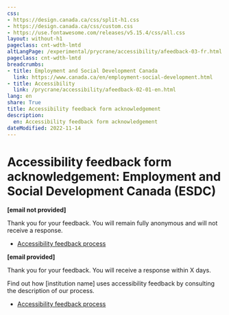 ```yaml
---
css:
- https://design.canada.ca/css/split-h1.css
- https://design.canada.ca/css/custom.css
- https://use.fontawesome.com/releases/v5.15.4/css/all.css
layout: without-h1
pageclass: cnt-wdth-lmtd
altLangPage: /experimental/prycrane/accessibility/afeedback-03-fr.html
pageclass: cnt-wdth-lmtd
breadcrumbs:
- title: Employment and Social Development Canada
  link: https://www.canada.ca/en/employment-social-development.html
- title: Accessibility
  link: /prycrane/accessibility/afeedback-02-01-en.html  
lang: en
share: True
title: Accessibility feedback form acknowledgement
description: 
  en: Accessibility feedback form acknowledgement
dateModified: 2022-11-14
---
```

<h1 property="name" id="wb-cont" dir="ltr"><span class="stacked"><span>Accessibility feedback form acknowledgement</span>: <span>Employment and Social Development Canada (ESDC)</span></span></h1>

<p><strong>[email not provided]</strong></p>
<p>Thank you for your feedback. You will remain fully anonymous and will not receive a response.</p>
   <ul class="list-inline">
        <li><a href="afeedback-03-02-en.html">Accessibility feedback process</a></li>
      </ul>

<p class="mrgn-tp-lg"><strong>[email provided]</strong></p>
<p>Thank you for your feedback. You will receive a response within X days.</p>   
<p>Find out how [institution name] uses accessibility feedback by consulting the description of our process.</p>
   <ul class="list-inline">
        <li><a href="afeedback-03-02-en.html">Accessibility feedback process</a></li>
      </ul>
